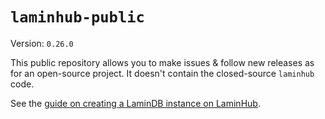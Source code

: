 # `laminhub-public`

Version: `0.26.0`

This public repository allows you to make issues & follow new releases as for an open-source project. It doesn't contain the closed-source `laminhub` code.

See the [guide on creating a LaminDB instance on LaminHub](docs/create-an-instance.md).
